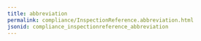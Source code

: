 ```yaml
---
title: abbreviation
permalink: compliance/InspectionReference.abbreviation.html
jsonid: compliance_inspectionreference_abbreviation
---
```


